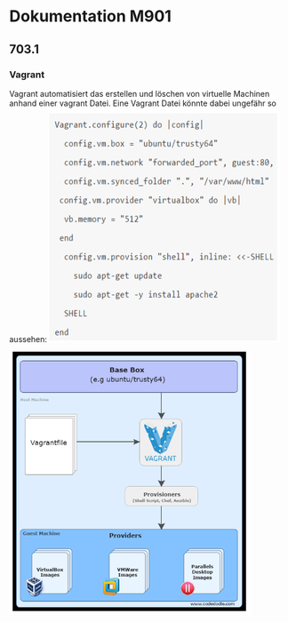 # Dokumentation M901 

## 703.1
### Vagrant

Vagrant automatisiert das erstellen und löschen von virtuelle Machinen anhand einer vagrant Datei.
Eine Vagrant Datei könnte dabei ungefähr so aussehen:
![image](Code.PNG)

![image](Vagrant.PNG)

